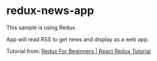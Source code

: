 # redux-news-app

This sample is using Redux.

App will read RSS to get news and display as a web app.

Tutorial from: [Redux For Beginners | React Redux Tutorial](https://www.youtube.com/watch?v=CVpUuw9XSjY)
